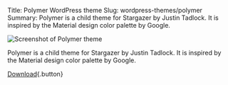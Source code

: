 Title: Polymer WordPress theme
Slug: wordpress-themes/polymer
Summary: Polymer is a child theme for Stargazer by Justin Tadlock. It is inspired by the Material design color palette by Google.


![Screenshot of Polymer theme]({photo}2018/01/screenshot-polymer-theme-1024x768.jpg)

Polymer is a child theme for Stargazer by Justin Tadlock. It is inspired by the Material design color palette by Google.

[Download](https://wordpress.org/themes/polymer/){.button}
